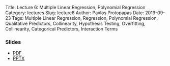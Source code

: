 Title: Lecture 6: Multiple Linear Regression, Polynomial Regression
Category: lectures
Slug: lecture6
Author: Pavlos Protopapas
Date: 2019-09-23
Tags: Multiple Linear Regression, Regression, Polynomial Regression, Qualitative Predictors, Collinearity, Hypothesis Testing, Overfitting, Collinearity, Categorical Predictors, Interaction Terms
### Slides

- [PDF]({attach}presentation/Lecture6_MultiAndPolyReg.pdf)
- [PPTX]({attach}presentation/Lecture6_MultiAndPolyReg.pptx)


